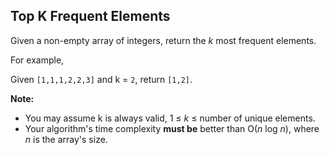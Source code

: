 ## Top K Frequent Elements

Given a non-empty array of integers, return the *k* most frequent elements.

For example,

Given `[1,1,1,2,2,3]` and k = `2`, return `[1,2]`.

**Note:**

* You may assume k is always valid, 1 ≤ *k* ≤ number of unique elements.
* Your algorithm's time complexity **must be** better than O(*n* log *n*), where *n* is the array's size.
